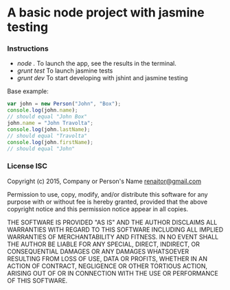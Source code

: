 A basic node project with jasmine testing
=================

### Instructions
* *node .* To launch the app, see the results in the terminal.
* *grunt test* To launch jasmine tests
* *grunt dev* To start developing with jshint and jasmine testing


Base example:
```js
var john = new Person("John", "Box");
console.log(john.name);
// should equal "John Box"
john.name = "John Travolta";
console.log(john.lastName);
// should equal "Travolta"
console.log(john.firstName);
// should equal "John"
```


### License ISC

Copyright (c) 2015, Company or Person's Name renaitor@gmail.com

Permission to use, copy, modify, and/or distribute this software for any
purpose with or without fee is hereby granted, provided that the above
copyright notice and this permission notice appear in all copies.

THE SOFTWARE IS PROVIDED "AS IS" AND THE AUTHOR DISCLAIMS ALL WARRANTIES
WITH REGARD TO THIS SOFTWARE INCLUDING ALL IMPLIED WARRANTIES OF
MERCHANTABILITY AND FITNESS. IN NO EVENT SHALL THE AUTHOR BE LIABLE FOR
ANY SPECIAL, DIRECT, INDIRECT, OR CONSEQUENTIAL DAMAGES OR ANY DAMAGES
WHATSOEVER RESULTING FROM LOSS OF USE, DATA OR PROFITS, WHETHER IN AN
ACTION OF CONTRACT, NEGLIGENCE OR OTHER TORTIOUS ACTION, ARISING OUT OF
OR IN CONNECTION WITH THE USE OR PERFORMANCE OF THIS SOFTWARE.